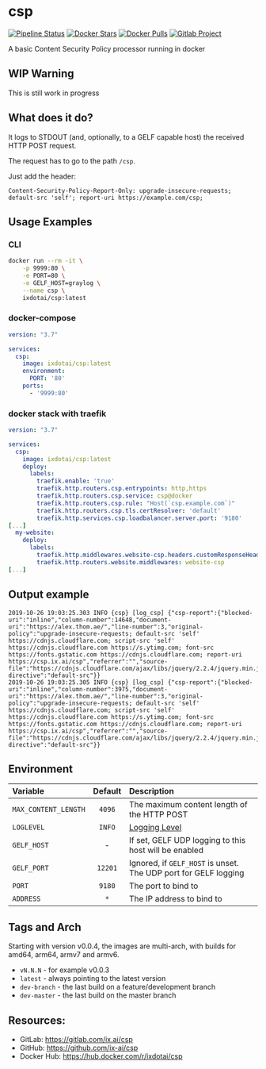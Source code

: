 # csp

[![Pipeline Status](https://gitlab.com/ix.ai/csp/badges/master/pipeline.svg)](https://gitlab.com/ix.ai/csp/)
[![Docker Stars](https://img.shields.io/docker/stars/ixdotai/csp.svg)](https://hub.docker.com/r/ixdotai/csp/)
[![Docker Pulls](https://img.shields.io/docker/pulls/ixdotai/csp.svg)](https://hub.docker.com/r/ixdotai/csp/)
[![Gitlab Project](https://img.shields.io/badge/GitLab-Project-554488.svg)](https://gitlab.com/ix.ai/csp/)

A basic Content Security Policy processor running in docker

## WIP Warning
This is still work in progress

## What does it do?
It logs to STDOUT (and, optionally, to a GELF capable host) the received HTTP POST request.

The request has to go to the path `/csp`.

Just add the header:
```
Content-Security-Policy-Report-Only: upgrade-insecure-requests; default-src 'self'; report-uri https://example.com/csp;
```

## Usage Examples

### CLI
```sh
docker run --rm -it \
    -p 9999:80 \
    -e PORT=80 \
    -e GELF_HOST=graylog \
    --name csp \
    ixdotai/csp:latest
```

### docker-compose
```yml
version: "3.7"

services:
  csp:
    image: ixdotai/csp:latest
    environment:
      PORT: '80'
    ports:
      - '9999:80'
```

### docker stack with traefik
```yml
version: "3.7"

services:
  csp:
    image: ixdotai/csp:latest
    deploy:
      labels:
        traefik.enable: 'true'
        traefik.http.routers.csp.entrypoints: http,https
        traefik.http.routers.csp.service: csp@docker
        traefik.http.routers.csp.rule: "Host(`csp.example.com`)"
        traefik.http.routers.csp.tls.certResolver: 'default'
        traefik.http.services.csp.loadbalancer.server.port: '9180'
[...]
  my-website:
    deploy:
      labels:
        traefik.http.middlewares.website-csp.headers.customResponseHeaders.Content-Security-Policy-Report-Only: "upgrade-insecure-requests; default-src 'self' https://cdnjs.cloudflare.com; script-src 'self' https://cdnjs.cloudflare.com https://s.ytimg.com; font-src https://fonts.gstatic.com https://cdnjs.cloudflare.com; report-uri https://csp.example.com/csp;"
        traefik.http.routers.website.middlewares: website-csp
[...]

```

## Output example
```
2019-10-26 19:03:25.303 INFO {csp} [log_csp] {"csp-report":{"blocked-uri":"inline","column-number":14648,"document-uri":"https://alex.thom.ae/","line-number":3,"original-policy":"upgrade-insecure-requests; default-src 'self' https://cdnjs.cloudflare.com; script-src 'self' https://cdnjs.cloudflare.com https://s.ytimg.com; font-src https://fonts.gstatic.com https://cdnjs.cloudflare.com; report-uri https://csp.ix.ai/csp","referrer":"","source-file":"https://cdnjs.cloudflare.com/ajax/libs/jquery/2.2.4/jquery.min.js","violated-directive":"default-src"}}
2019-10-26 19:03:25.305 INFO {csp} [log_csp] {"csp-report":{"blocked-uri":"inline","column-number":3975,"document-uri":"https://alex.thom.ae/","line-number":3,"original-policy":"upgrade-insecure-requests; default-src 'self' https://cdnjs.cloudflare.com; script-src 'self' https://cdnjs.cloudflare.com https://s.ytimg.com; font-src https://fonts.gstatic.com https://cdnjs.cloudflare.com; report-uri https://csp.ix.ai/csp","referrer":"","source-file":"https://cdnjs.cloudflare.com/ajax/libs/jquery/2.2.4/jquery.min.js","violated-directive":"default-src"}}
```
## Environment

| **Variable**         | **Default** | **Description**                                                        |
|:---------------------|:-----------:|:-----------------------------------------------------------------------|
| `MAX_CONTENT_LENGTH` | `4096`      | The maximum content length of the HTTP POST                            |
| `LOGLEVEL`           | `INFO`      | [Logging Level](https://docs.python.org/3/library/logging.html#levels) |
| `GELF_HOST`          | -           | If set, GELF UDP logging to this host will be enabled                  |
| `GELF_PORT`          | `12201`     | Ignored, if `GELF_HOST` is unset. The UDP port for GELF logging        |
| `PORT`               | `9180`      | The port to bind to                                                    |
| `ADDRESS`            | `*`         | The IP address to bind to                                              |

## Tags and Arch

Starting with version v0.0.4, the images are multi-arch, with builds for amd64, arm64, armv7 and armv6.
* `vN.N.N` - for example v0.0.3
* `latest` - always pointing to the latest version
* `dev-branch` - the last build on a feature/development branch
* `dev-master` - the last build on the master branch

## Resources:
* GitLab: https://gitlab.com/ix.ai/csp
* GitHub: https://github.com/ix-ai/csp
* Docker Hub: https://hub.docker.com/r/ixdotai/csp
